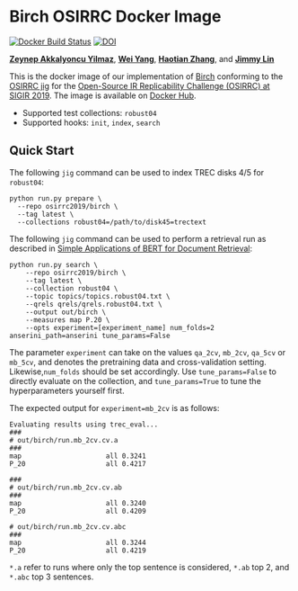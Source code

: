 # Birch OSIRRC Docker Image

[ ![Docker Build Status](https://img.shields.io/docker/cloud/build/osirrc2019/birch.svg)](https://hub.docker.com/r/osirrc2019/birch)
[ ![DOI](https://zenodo.org/badge/DOI/10.5281/zenodo.3241945.svg)](https://doi.org/10.5281/zenodo.3241945)

[**Zeynep Akkalyoncu Yilmaz**](https://github.com/zeynepakkalyoncu), [**Wei Yang**](https://github.com/Victor0118), [**Haotian Zhang**](https://github.com/HTAustin), and [**Jimmy Lin**](https://github.com/lintool)

This is the docker image of our implementation of [Birch](https://github.com/castorini/birch) conforming to the [OSIRRC jig](https://github.com/osirrc/jig/) for the [Open-Source IR Replicability Challenge (OSIRRC) at SIGIR 2019](https://osirrc.github.io/osirrc2019/).
The image is available on [Docker Hub](https://hub.docker.com/r/osirrc2019/birch).

+ Supported test collections: `robust04`
+ Supported hooks: `init`, `index`, `search`

## Quick Start

The following `jig` command can be used to index TREC disks 4/5 for `robust04`:

```
python run.py prepare \
  --repo osirrc2019/birch \
  --tag latest \
  --collections robust04=/path/to/disk45=trectext
```

The following `jig` command can be used to perform a retrieval run as described in [Simple Applications of BERT for Document Retrieval](https://arxiv.org/abs/1903.10972):

```
python run.py search \
    --repo osirrc2019/birch \
    --tag latest \
    --collection robust04 \
    --topic topics/topics.robust04.txt \
    --qrels qrels/qrels.robust04.txt \
    --output out/birch \
    --measures map P.20 \
    --opts experiment=[experiment_name] num_folds=2 anserini_path=anserini tune_params=False
```

The parameter `experiment` can take on the values `qa_2cv`, `mb_2cv`, `qa_5cv` or `mb_5cv`, and denotes the pretraining data and cross-validation setting.
Likewise,`num_folds` should be set accordingly.
Use `tune_params=False` to directly evaluate on the collection, and `tune_params=True` to tune the hyperparameters yourself first.

The expected output for `experiment=mb_2cv` is as follows:

```
Evaluating results using trec_eval...
###
# out/birch/run.mb_2cv.cv.a
###
map                   	all	0.3241
P_20                  	all	0.4217

###
# out/birch/run.mb_2cv.cv.ab
###
map                   	all	0.3240
P_20                  	all	0.4209

# out/birch/run.mb_2cv.cv.abc
###
map                   	all	0.3244
P_20                  	all	0.4219
```

`*.a` refer to runs where only the top sentence is considered, `*.ab` top 2, and `*.abc` top 3 sentences.
